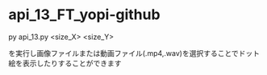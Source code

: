 # api_13_FT_yopi-github
py api_13.py <size_X> <size_Y>

を実行し画像ファイルまたは動画ファイル(.mp4,.wav)を選択することでドット絵を表示したりすることができます

